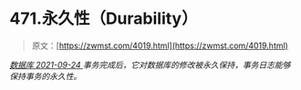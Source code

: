 <!--yml
category: 未分类
date: 0001-01-01 00:00:00
-->

# 471.永久性（Durability）

> 原文：[https://zwmst.com/4019.html](https://zwmst.com/4019.html)

   [ *数据库* ](https://zwmst.com/%e6%95%b0%e6%8d%ae%e5%ba%93)*[ <time datetime="2021-09-25T02:17:11+08:00"> 2021-09-24 </time> ](https://zwmst.com/4019.html)  事务完成后，它对数据库的修改被永久保持，事务日志能够保持事务的永久性。*